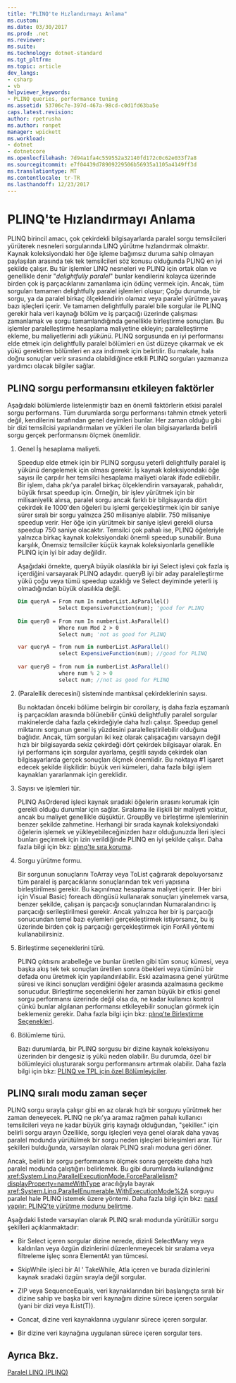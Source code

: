 ```yaml
---
title: "PLINQ'te Hızlandırmayı Anlama"
ms.custom: 
ms.date: 03/30/2017
ms.prod: .net
ms.reviewer: 
ms.suite: 
ms.technology: dotnet-standard
ms.tgt_pltfrm: 
ms.topic: article
dev_langs:
- csharp
- vb
helpviewer_keywords:
- PLINQ queries, performance tuning
ms.assetid: 53706c7e-397d-467a-98cd-c0d1fd63ba5e
caps.latest.revision: 
author: rpetrusha
ms.author: ronpet
manager: wpickett
ms.workload:
- dotnet
- dotnetcore
ms.openlocfilehash: 7d94a1fa4c559552a32140fd172c0c62e033f7a8
ms.sourcegitcommit: e7f04439d78909229506b56935a1105a4149ff3d
ms.translationtype: MT
ms.contentlocale: tr-TR
ms.lasthandoff: 12/23/2017
---
```

# <a name="understanding-speedup-in-plinq"></a>PLINQ'te Hızlandırmayı Anlama
PLINQ birincil amacı, çok çekirdekli bilgisayarlarda paralel sorgu temsilcileri yürüterek nesneleri sorgularında LINQ yürütme hızlandırmak olmaktır. Kaynak koleksiyondaki her öğe işleme bağımsız duruma sahip olmayan paylaşılan arasında tek tek temsilcileri söz konusu olduğunda PLINQ en iyi şekilde çalışır. Bu tür işlemler LINQ nesneleri ve PLINQ için ortak olan ve genellikle denir "*delightfully paralel*" bunlar kendilerini kolayca üzerinde birden çok iş parçacıklarını zamanlama için ödünç vermek için. Ancak, tüm sorguları tamamen delightfully paralel işlemleri oluşur; Çoğu durumda, bir sorgu, ya da paralel birkaç ölçeklendirin olamaz veya paralel yürütme yavaş bazı işleçleri içerir. Ve tamamen delightfully paralel bile sorgular ile PLINQ gerekir hala veri kaynağı bölüm ve iş parçacığı üzerinde çalışması zamanlamak ve sorgu tamamlandığında genellikle birleştirme sonuçları. Bu işlemler paralelleştirme hesaplama maliyetine ekleyin; paralelleştirme ekleme, bu maliyetlerini adlı *yükünü*. PLINQ sorgusunda en iyi performansı elde etmek için delightfully paralel bölümleri en üst düzeye çıkarmak ve ek yükü gerektiren bölümleri en aza indirmek için belirtilir. Bu makale, hala doğru sonuçlar verir sırasında olabildiğince etkili PLINQ sorguları yazmanıza yardımcı olacak bilgiler sağlar.  
  
## <a name="factors-that-impact-plinq-query-performance"></a>PLINQ sorgu performansını etkileyen faktörler  
 Aşağıdaki bölümlerde listelenmiştir bazı en önemli faktörlerin etkisi paralel sorgu performans. Tüm durumlarda sorgu performansı tahmin etmek yeterli değil, kendilerini tarafından genel deyimleri bunlar. Her zaman olduğu gibi bir dizi temsilcisi yapılandırmaları ve yükleri ile olan bilgisayarlarda belirli sorgu gerçek performansını ölçmek önemlidir.  
  
1.  Genel İş hesaplama maliyeti.  
  
     Speedup elde etmek için bir PLINQ sorgusu yeterli delightfully paralel iş yükünü dengelemek için olması gerekir. İş kaynak koleksiyondaki öğe sayısı ile çarpılır her temsilci hesaplama maliyeti olarak ifade edilebilir. Bir işlem, daha pkı'ya paralel birkaç ölçeklendirin varsayarak, pahalıdır, büyük fırsat speedup için. Örneğin, bir işlev yürütmek için bir milisaniyelik alırsa, paralel sorgu ancak farklı bir bilgisayarda dört çekirdek ile 1000'den öğeleri bu işlemi gerçekleştirmek için bir saniye sürer sıralı bir sorgu yalnızca 250 milisaniye alabilir. 750 milisaniye speedup verir. Her öğe için yürütmek bir saniye işlevi gerekli olursa speedup 750 saniye olacaktır. Temsilci çok pahalı ise, PLINQ öğeleriyle yalnızca birkaç kaynak koleksiyondaki önemli speedup sunabilir. Buna karşılık, Önemsiz temsilciler küçük kaynak koleksiyonlarla genellikle PLINQ için iyi bir aday değildir.  
  
     Aşağıdaki örnekte, queryA büyük olasılıkla bir iyi Select işlevi çok fazla iş içerdiğini varsayarak PLINQ adaydır. queryB iyi bir aday paralelleştirme yükü çoğu veya tümü speedup uzaklığı ve Select deyiminde yeterli iş olmadığından büyük olasılıkla değil.  
  
    ```vb  
    Dim queryA = From num In numberList.AsParallel()  
                 Select ExpensiveFunction(num); 'good for PLINQ  
  
    Dim queryB = From num In numberList.AsParallel()  
                 Where num Mod 2 > 0  
                 Select num; 'not as good for PLINQ  
    ```  
  
    ```csharp  
    var queryA = from num in numberList.AsParallel()  
                 select ExpensiveFunction(num); //good for PLINQ  
  
    var queryB = from num in numberList.AsParallel()  
                 where num % 2 > 0  
                 select num; //not as good for PLINQ  
    ```  
  
2.  (Paralellik derecesini) sisteminde mantıksal çekirdeklerinin sayısı.  
  
     Bu noktadan önceki bölüme belirgin bir corollary, iş daha fazla eşzamanlı iş parçacıkları arasında bölünebilir çünkü delightfully paralel sorgular makinelerde daha fazla çekirdeğiyle daha hızlı çalışır. Speedup genel miktarını sorgunun genel iş yüzdesini paralelleştirilebilir olduğuna bağlıdır. Ancak, tüm sorguları iki kez olarak çalışacağını varsayın değil hızlı bir bilgisayarda sekiz çekirdeği dört çekirdek bilgisayar olarak. En iyi performans için sorgular ayarlama, çeşitli sayıda çekirdek olan bilgisayarlarda gerçek sonuçları ölçmek önemlidir. Bu noktaya #1 işaret edecek şekilde ilişkilidir: büyük veri kümeleri, daha fazla bilgi işlem kaynakları yararlanmak için gereklidir.  
  
3.  Sayısı ve işlemleri tür.  
  
     PLINQ AsOrdered işleci kaynak sıradaki öğelerin sırasını korumak için gerekli olduğu durumlar için sağlar. Sıralama ile ilişkili bir maliyeti yoktur, ancak bu maliyet genellikle düşüktür. GroupBy ve birleştirme işlemlerinin benzer şekilde zahmetine. Herhangi bir sırada kaynak koleksiyondaki öğelerin işlemek ve yükleyebileceğinizden hazır olduğunuzda İleri işleci bunları geçirmek için izin verildiğinde PLINQ en iyi şekilde çalışır. Daha fazla bilgi için bkz: [plınq'te sıra koruma](../../../docs/standard/parallel-programming/order-preservation-in-plinq.md).  
  
4.  Sorgu yürütme formu.  
  
     Bir sorgunun sonuçlarını ToArray veya ToList çağırarak depoluyorsanız tüm paralel iş parçacıklarını sonuçlarından tek veri yapısına birleştirilmesi gerekir. Bu kaçınılmaz hesaplama maliyet içerir. (Her biri için Visual Basic) foreach döngüsü kullanarak sonuçları yinelemek varsa, benzer şekilde, çalışan iş parçacığı sonuçlarından Numaralandırıcı iş parçacığı serileştirilmesi gerekir. Ancak yalnızca her bir iş parçacığı sonucundan temel bazı eylemleri gerçekleştirmek istiyorsanız, bu iş üzerinde birden çok iş parçacığı gerçekleştirmek için ForAll yöntemi kullanabilirsiniz.  
  
5.  Birleştirme seçeneklerini türü.  
  
     PLINQ çıktısını arabelleğe ve bunlar üretilen gibi tüm sonuç kümesi, veya başka akış tek tek sonuçları üretilen sonra öbekleri veya tümünü bir defada onu üretmek için yapılandırılabilir. Eski azalmasına genel yürütme süresi ve ikinci sonuçları verdiğini öğeler arasında azalmasına gecikme sonucudur.  Birleştirme seçeneklerini her zaman büyük bir etkisi genel sorgu performansı üzerinde değil olsa da, ne kadar kullanıcı kontrol çünkü bunlar algılanan performansı etkileyebilir sonuçları görmek için beklemeniz gerekir. Daha fazla bilgi için bkz: [plınq'te Birleştirme Seçenekleri](../../../docs/standard/parallel-programming/merge-options-in-plinq.md).  
  
6.  Bölümleme türü.  
  
     Bazı durumlarda, bir PLINQ sorgusu bir dizine kaynak koleksiyonu üzerinden bir dengesiz iş yükü neden olabilir. Bu durumda, özel bir bölümleyici oluşturarak sorgu performansını artırmak olabilir. Daha fazla bilgi için bkz: [PLINQ ve TPL için özel Bölümleyiciler](../../../docs/standard/parallel-programming/custom-partitioners-for-plinq-and-tpl.md).  
  
## <a name="when-plinq-chooses-sequential-mode"></a>PLINQ sıralı modu zaman seçer  
 PLINQ sorgu sırayla çalışır gibi en az olarak hızlı bir sorguyu yürütmek her zaman deneyecek. PLINQ ne pkı'ya aramaz rağmen pahalı kullanıcı temsilcileri veya ne kadar büyük giriş kaynağı olduğundan, "şekiller." için belirli sorgu arayın Özellikle, sorgu işleçleri veya genel olarak daha yavaş paralel modunda yürütülmek bir sorgu neden işleçleri birleşimleri arar. Tür şekilleri bulduğunda, varsayılan olarak PLINQ sıralı moduna geri döner.  
  
 Ancak, belirli bir sorgu performansını ölçmek sonra gerçekte daha hızlı paralel modunda çalıştığını belirlemek. Bu gibi durumlarda kullandığınız <xref:System.Linq.ParallelExecutionMode.ForceParallelism?displayProperty=nameWithType> aracılığıyla bayrak <xref:System.Linq.ParallelEnumerable.WithExecutionMode%2A> sorguyu paralel hale PLINQ istemek üzere yöntemi. Daha fazla bilgi için bkz: [nasıl yapılır: PLINQ'te yürütme modunu belirtme](../../../docs/standard/parallel-programming/how-to-specify-the-execution-mode-in-plinq.md).  
  
 Aşağıdaki listede varsayılan olarak PLINQ sıralı modunda yürütülür sorgu şekilleri açıklanmaktadır:  
  
-   Bir Select içeren sorgular dizine nerede, dizinli SelectMany veya kaldırılan veya özgün dizinlerini düzenlenmeyecek bir sıralama veya filtreleme işleç sonra ElementAt yan tümcesi.  
  
-   SkipWhile işleci bir Al ' TakeWhile, Atla içeren ve burada dizinlerini kaynak sıradaki özgün sırayla değil sorgular.  
  
-   ZIP veya SequenceEquals, veri kaynaklarından biri başlangıçta sıralı bir dizine sahip ve başka bir veri kaynağını dizine sürece içeren sorgular (yani bir dizi veya IList(T)).  
  
-   Concat, dizine veri kaynaklarına uygulanır sürece içeren sorgular.  
  
-   Bir dizine veri kaynağına uygulanan sürece içeren sorgular ters.  
  
## <a name="see-also"></a>Ayrıca Bkz.  
 [Paralel LINQ (PLINQ)](../../../docs/standard/parallel-programming/parallel-linq-plinq.md)
